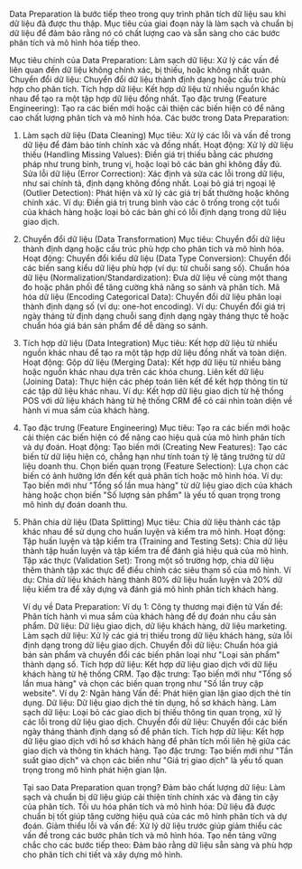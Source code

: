 Data Preparation là bước tiếp theo trong quy trình phân tích dữ liệu sau khi dữ liệu đã được thu thập. Mục tiêu của giai đoạn này là làm sạch và chuẩn bị dữ liệu để đảm bảo rằng nó có chất lượng cao và sẵn sàng cho các bước phân tích và mô hình hóa tiếp theo.

Mục tiêu chính của Data Preparation:
Làm sạch dữ liệu: Xử lý các vấn đề liên quan đến dữ liệu không chính xác, bị thiếu, hoặc không nhất quán.
Chuyển đổi dữ liệu: Chuyển đổi dữ liệu thành định dạng hoặc cấu trúc phù hợp cho phân tích.
Tích hợp dữ liệu: Kết hợp dữ liệu từ nhiều nguồn khác nhau để tạo ra một tập hợp dữ liệu đồng nhất.
Tạo đặc trưng (Feature Engineering): Tạo ra các biến mới hoặc cải thiện các biến hiện có để nâng cao chất lượng phân tích và mô hình hóa.
Các bước trong Data Preparation:

1. Làm sạch dữ liệu (Data Cleaning)
   Mục tiêu: Xử lý các lỗi và vấn đề trong dữ liệu để đảm bảo tính chính xác và đồng nhất.
   Hoạt động:
   Xử lý dữ liệu thiếu (Handling Missing Values): Điền giá trị thiếu bằng các phương pháp như trung bình, trung vị, hoặc loại bỏ các bản ghi không đầy đủ.
   Sửa lỗi dữ liệu (Error Correction): Xác định và sửa các lỗi trong dữ liệu, như sai chính tả, định dạng không đồng nhất.
   Loại bỏ giá trị ngoại lệ (Outlier Detection): Phát hiện và xử lý các giá trị bất thường hoặc không chính xác.
   Ví dụ: Điền giá trị trung bình vào các ô trống trong cột tuổi của khách hàng hoặc loại bỏ các bản ghi có lỗi định dạng trong dữ liệu giao dịch.
2. Chuyển đổi dữ liệu (Data Transformation)
   Mục tiêu: Chuyển đổi dữ liệu thành định dạng hoặc cấu trúc phù hợp cho phân tích và mô hình hóa.
   Hoạt động:
   Chuyển đổi kiểu dữ liệu (Data Type Conversion): Chuyển đổi các biến sang kiểu dữ liệu phù hợp (ví dụ: từ chuỗi sang số).
   Chuẩn hóa dữ liệu (Normalization/Standardization): Đưa dữ liệu về cùng một thang đo hoặc phân phối để tăng cường khả năng so sánh và phân tích.
   Mã hóa dữ liệu (Encoding Categorical Data): Chuyển đổi dữ liệu phân loại thành định dạng số (ví dụ: one-hot encoding).
   Ví dụ: Chuyển đổi giá trị ngày tháng từ định dạng chuỗi sang định dạng ngày tháng thực tế hoặc chuẩn hóa giá bán sản phẩm để dễ dàng so sánh.
3. Tích hợp dữ liệu (Data Integration)
   Mục tiêu: Kết hợp dữ liệu từ nhiều nguồn khác nhau để tạo ra một tập hợp dữ liệu đồng nhất và toàn diện.
   Hoạt động:
   Gộp dữ liệu (Merging Data): Kết hợp dữ liệu từ nhiều bảng hoặc nguồn khác nhau dựa trên các khóa chung.
   Liên kết dữ liệu (Joining Data): Thực hiện các phép toán liên kết để kết hợp thông tin từ các tập dữ liệu khác nhau.
   Ví dụ: Kết hợp dữ liệu giao dịch từ hệ thống POS với dữ liệu khách hàng từ hệ thống CRM để có cái nhìn toàn diện về hành vi mua sắm của khách hàng.
4. Tạo đặc trưng (Feature Engineering)
   Mục tiêu: Tạo ra các biến mới hoặc cải thiện các biến hiện có để nâng cao hiệu quả của mô hình phân tích và dự đoán.
   Hoạt động:
   Tạo biến mới (Creating New Features): Tạo các biến từ dữ liệu hiện có, chẳng hạn như tính toán tỷ lệ tăng trưởng từ dữ liệu doanh thu.
   Chọn biến quan trọng (Feature Selection): Lựa chọn các biến có ảnh hưởng lớn đến kết quả phân tích hoặc mô hình hóa.
   Ví dụ: Tạo biến mới như "Tổng số lần mua hàng" từ dữ liệu giao dịch của khách hàng hoặc chọn biến "Số lượng sản phẩm" là yếu tố quan trọng trong mô hình dự đoán doanh thu.
5. Phân chia dữ liệu (Data Splitting)
   Mục tiêu: Chia dữ liệu thành các tập khác nhau để sử dụng cho huấn luyện và kiểm tra mô hình.
   Hoạt động:
   Tập huấn luyện và tập kiểm tra (Training and Testing Sets): Chia dữ liệu thành tập huấn luyện và tập kiểm tra để đánh giá hiệu quả của mô hình.
   Tập xác thực (Validation Set): Trong một số trường hợp, chia dữ liệu thêm thành tập xác thực để điều chỉnh các siêu tham số của mô hình.
   Ví dụ: Chia dữ liệu khách hàng thành 80% dữ liệu huấn luyện và 20% dữ liệu kiểm tra để xây dựng và đánh giá mô hình phân tích khách hàng.

   Ví dụ về Data Preparation:
   Ví dụ 1: Công ty thương mại điện tử
   Vấn đề: Phân tích hành vi mua sắm của khách hàng để dự đoán nhu cầu sản phẩm.
   Dữ liệu: Dữ liệu giao dịch, dữ liệu khách hàng, dữ liệu marketing.
   Làm sạch dữ liệu: Xử lý các giá trị thiếu trong dữ liệu khách hàng, sửa lỗi định dạng trong dữ liệu giao dịch.
   Chuyển đổi dữ liệu: Chuẩn hóa giá bán sản phẩm và chuyển đổi các biến phân loại như "Loại sản phẩm" thành dạng số.
   Tích hợp dữ liệu: Kết hợp dữ liệu giao dịch với dữ liệu khách hàng từ hệ thống CRM.
   Tạo đặc trưng: Tạo biến mới như "Tổng số lần mua hàng" và chọn các biến quan trọng như "Số lần truy cập website".
   Ví dụ 2: Ngân hàng
   Vấn đề: Phát hiện gian lận giao dịch thẻ tín dụng.
   Dữ liệu: Dữ liệu giao dịch thẻ tín dụng, hồ sơ khách hàng.
   Làm sạch dữ liệu: Loại bỏ các giao dịch bị thiếu thông tin quan trọng, xử lý các lỗi trong dữ liệu giao dịch.
   Chuyển đổi dữ liệu: Chuyển đổi các biến ngày tháng thành định dạng số để phân tích.
   Tích hợp dữ liệu: Kết hợp dữ liệu giao dịch với hồ sơ khách hàng để phân tích mối liên hệ giữa các giao dịch và thông tin khách hàng.
   Tạo đặc trưng: Tạo biến mới như "Tần suất giao dịch" và chọn các biến như "Giá trị giao dịch" là yếu tố quan trọng trong mô hình phát hiện gian lận.

   Tại sao Data Preparation quan trọng?
   Đảm bảo chất lượng dữ liệu: Làm sạch và chuẩn bị dữ liệu giúp cải thiện tính chính xác và đáng tin cậy của phân tích.
   Tối ưu hóa phân tích và mô hình hóa: Dữ liệu đã được chuẩn bị tốt giúp tăng cường hiệu quả của các mô hình phân tích và dự đoán.
   Giảm thiểu lỗi và vấn đề: Xử lý dữ liệu trước giúp giảm thiểu các vấn đề trong các bước phân tích và mô hình hóa.
   Tạo nền tảng vững chắc cho các bước tiếp theo: Đảm bảo rằng dữ liệu sẵn sàng và phù hợp cho phân tích chi tiết và xây dựng mô hình.
